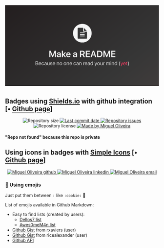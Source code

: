 <h1 align="center">
  <img alt="Use README image" width="800" src=".github/make-a-readme.png">
</h1>

## Badges using [Shields.io](https://shields.io) with github integration [• [Github page](https://github.com/badges/shields)]

<p align="center">
  <img alt="Repository size" src="https://img.shields.io/github/repo-size/miguelsoliv/readme-helper">
  <a href="https://github.com/miguelsoliv/readme-helper/commits/master">
    <img alt="Last commit date" src="https://img.shields.io/github/last-commit/miguelsoliv/readme-helper">
  </a>
   <a href="https://github.com/miguelsoliv/readme-helper/issues">
    <img alt="Repository issues" src="https://img.shields.io/github/issues/miguelsoliv/readme-helper">
  </a>
  <img alt="Repository license" src="https://img.shields.io/github/license/miguelsoliv/readme-helper">
  <a href="https://github.com/miguelsoliv" target="_blank">
    <img alt="Made by Miguel Oliveira" src="https://img.shields.io/badge/made%20by-Miguel_Oliveira-informational">
  </a>
</p>

#### "Repo not found" because this repo is private

## Using icons in badges with [Simple Icons](https://simpleicons.org) [• [Github page](https://github.com/simple-icons/simple-icons)]

<p align="center">
  <a href="https://github.com/miguelsoliv" target="_blank" >
    <img alt="Miguel Oliveira github" src="https://img.shields.io/badge/Github-%23F8952D?style=social&logo=github">
  </a>
  <a href="https://www.linkedin.com/in/miguelsoliv" target="_blank" >
    <img alt="Miguel Oliveira linkedin" src="https://img.shields.io/badge/Linkedin-%23F8952D?style=social&logo=linkedin">
  </a>
  <a href="mailto:miguelosoares1@hotmail.com" target="_blank" >
    <img alt="Miguel Oliveira email" src="https://img.shields.io/badge/E--mail-%23F8952D?style=social&logo=gmail">
  </a>
</p>

### :bookmark_tabs: Using emojis

Just put them between `:` like `:cookie:` :cookie:

List of emojis available in Github Markdown:

- Easy to find lists (created by users):
   - [Dellos7 list](https://github-emoji-list.herokuapp.com)
   - [Awes0meM4n list](https://awes0mem4n.github.io/emojis-github.html)
- [Github Gist](https://gist.github.com/rxaviers/7360908) from rxaviers (user)
- [Github Gist](https://gist.github.com/ricealexander/ae8b8cddc3939d6ba212f953701f53e6) from ricealexander (user)
- [Github API](https://api.github.com/emojis)
